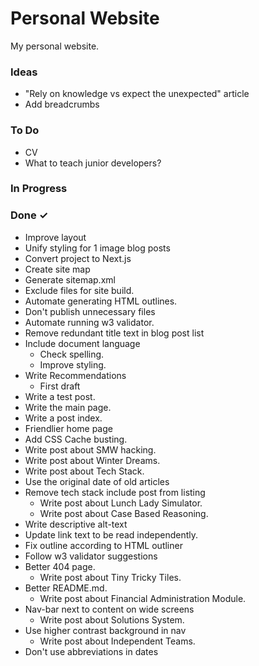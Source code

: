# Personal Website
My personal website.

### Ideas

- "Rely on knowledge vs expect the unexpected" article  
- Add breadcrumbs  

### To Do

- CV  
- What to teach junior developers?  

### In Progress


### Done ✓

- Improve layout  
- Unify styling for 1 image blog posts  
- Convert project to Next.js  
- Create site map  
- Generate sitemap.xml  
- Exclude files for site build.  
- Automate generating HTML outlines.  
- Don't publish unnecessary files  
- Automate running w3 validator.  
- Remove redundant title text in blog post list  
- Include document language  
  - Check spelling.  
  - Improve styling.  
- Write Recommendations  
  - First draft  
- Write a test post.  
- Write the main page.  
- Write a post index.  
- Friendlier home page  
- Add CSS Cache busting.  
- Write post about SMW hacking.  
- Write post about Winter Dreams.  
- Write post about Tech Stack.  
- Use the original date of old articles  
- Remove tech stack include post from listing  
  - Write post about Lunch Lady Simulator.  
  - Write post about Case Based Reasoning.  
- Write descriptive alt-text  
- Update link text to be read independently.  
- Fix outline according to HTML outliner  
- Follow w3 validator suggestions  
- Better 404 page.  
  - Write post about Tiny Tricky Tiles.  
- Better README.md.  
  - Write post about Financial Administration Module.  
- Nav-bar next to content on wide screens  
  - Write post about Solutions System.  
- Use higher contrast background in nav  
  - Write post about Independent Teams.  
- Don't use abbreviations in dates  


